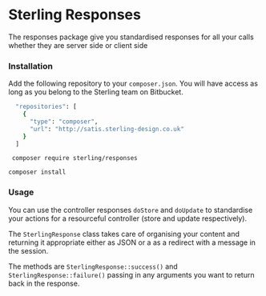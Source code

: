 # Sterling Responses

The responses package give you standardised responses for all your calls whether they are server side or client side

### Installation

Add the following repository to your ``` composer.json ```. You will have access as long as you belong to the Sterling team on Bitbucket.

``` sh
  "repositories": [
    {
      "type": "composer",
      "url": "http://satis.sterling-design.co.uk"
    }
  ]
```

``` composer require sterling/responses```

``` composer install ```


### Usage
You can use the controller responses ``` doStore ``` and ``` doUpdate ``` to standardise your actions for a resourceful controller (store and update respectively).

The ``` SterlingResponse ``` class takes care of organising your content and returning it appropriate either as JSON or a as a redirect with a message in the session.
 
The methods are ``` SterlingResponse::success() ``` and ``` SterlingResponse::failure() ``` passing in any arguments you want to return back in the response. 